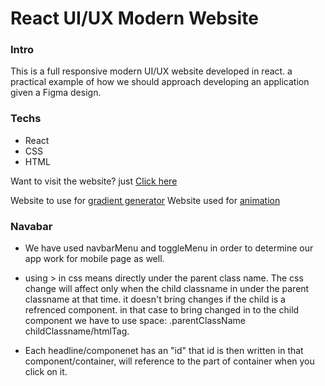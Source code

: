 # React UI/UX Modern Website

### Intro
This is a full responsive modern UI/UX website developed in react. a practical example of how we should approach developing an application given a Figma design.

### Techs
- React
- CSS
- HTML



Want to visit the website? just [Click here](https://friendly-minsky-c3017d.netlify.app/)

Website to use for [gradient generator](https://angrytools.com/gradient/)
Website used for [animation](https://animista.net/)




### Navabar

- We have used navbarMenu and toggleMenu in order to determine our app work for mobile page as well.
- using > in css means directly under the parent class name. The css change will affect only when the child classname in under the parent classname at that time. it doesn't bring changes if the child is a refrenced component. in that case to bring changed in to the child component we have to use space:
  .parentClassName childClassname/htmlTag.

- Each headline/componenet has an "id" that id is then written in that component/container, will reference to the part of container when you click on it.
